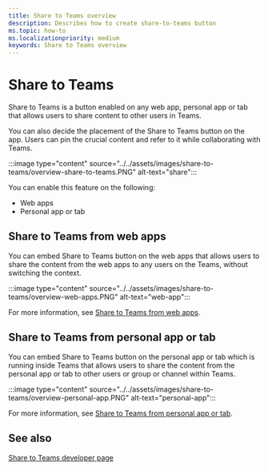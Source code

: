 ```yaml
---
title: Share to Teams overview
description: Describes how to create share-to-teams button
ms.topic: how-to
ms.localizationpriority: medium
keywords: Share to Teams overview
---
```


# Share to Teams

Share to Teams is a button enabled on any web app, personal app or tab that allows users to share content to other users in Teams.

You can also decide the placement of the Share to Teams button on the app. Users can pin the crucial content and refer to it while collaborating with Teams.

:::image type="content" source="../../assets/images/share-to-teams/overview-share-to-teams.PNG" alt-text="share":::

You can enable this feature on the following:

* Web apps
* Personal app or tab

## Share to Teams from web apps

You can embed Share to Teams button on the web apps that allows users to share the content from the web apps to any users on the Teams, without switching the context.

:::image type="content" source="../../assets/images/share-to-teams/overview-web-apps.PNG" alt-text="web-app":::

For more information, see [Share to Teams from web apps](share-to-teams-from-web-apps.md).

## Share to Teams from personal app or tab

You can embed Share to Teams button on the personal app or tab which is running inside Teams that allows users to share the content from the personal app or tab to other users or group or channel within Teams.

:::image type="content" source="../../assets/images/share-to-teams/overview-personal-app.PNG" alt-text="personal-app":::

For more information, see [Share to Teams from personal app or tab](share-to-teams-from-personal-app-or-tab.md).

## See also

[Share to Teams developer page](https://developer.microsoft.com/microsoft-teams/share-to-teams#/)
